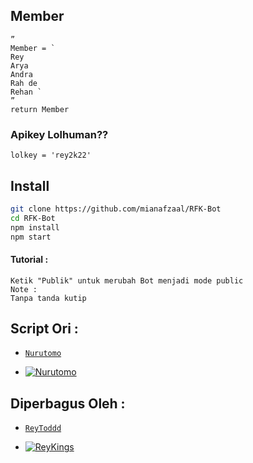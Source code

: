 ## Member
```
”
Member = `
Rey                                                        
Arya 
Andra 
Rah de 
Rehan `
”
return Member
```


### Apikey Lolhuman??
```
lolkey = 'rey2k22'
```

## Install

```bash
git clone https://github.com/mianafzaal/RFK-Bot
cd RFK-Bot
npm install
npm start
```

#### Tutorial :
```
Ketik "Publik" untuk merubah Bot menjadi mode public
Note :
Tanpa tanda kutip
```


## Script Ori :
* [`Nurutomo`](https://github.com/Nurutomo)

* [![Nurutomo](https://github.com/Nurutomo.png?size=100)](https://github.com/Nurutomo)

## Diperbagus Oleh :
* [`ReyToddd`](https://github.com/RTeam1)

* [![ReyKings](https://github.com/RTeam1.png?size=100)](https://github.com/RTeam1)
